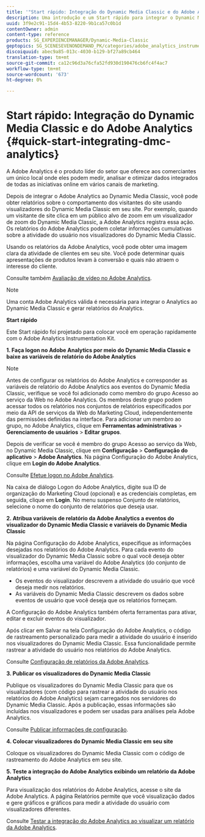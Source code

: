 ```yaml
---
title: '"Start rápido: Integração do Dynamic Media Classic e do Adobe Analytics"'
description: Uma introdução e um Start rápido para integrar o Dynamic Media Classic e o Adobe Analytics para ajudá-lo a começar a funcionar rapidamente.
uuid: 3f9e2c91-15d4-4b53-8220-9b1ca57c0b1d
contentOwner: admin
content-type: reference
products: SG_EXPERIENCEMANAGER/Dynamic-Media-Classic
geptopics: SG_SCENESEVENONDEMAND_PK/categories/adobe_analytics_instrumentation_kit
discoiquuid: abec9a85-013c-4030-b129-bf27a89cb464
translation-type: tm+mt
source-git-commit: ca12c96d3a76cfa52fd930d190476cb6fc4f4ac7
workflow-type: tm+mt
source-wordcount: '673'
ht-degree: 0%

---
```



# Start rápido: Integração do Dynamic Media Classic e do Adobe Analytics {#quick-start-integrating-dmc-analytics}

A Adobe Analytics é o produto líder do setor que oferece aos comerciantes um único local onde eles podem medir, analisar e otimizar dados integrados de todas as iniciativas online em vários canais de marketing.

Depois de integrar o Adobe Analytics ao Dynamic Media Classic, você pode obter relatórios sobre o comportamento dos visitantes do site usando visualizadores do Dynamic Media Classic em seu site. Por exemplo, quando um visitante de site clica em um público alvo de zoom em um visualizador de zoom do Dynamic Media Classic, a Adobe Analytics registra essa ação. Os relatórios do Adobe Analytics podem coletar informações cumulativas sobre a atividade do usuário nos visualizadores do Dynamic Media Classic.

Usando os relatórios da Adobe Analytics, você pode obter uma imagem clara da atividade de clientes em seu site. Você pode determinar quais apresentações de produtos levam à conversão e quais não atraem o interesse do cliente.

Consulte também [Avaliação de vídeo no Adobe Analytics](https://docs.adobe.com/content/help/en/media-analytics/using/media-overview.html).

>[!NOTE]
>
>Uma conta Adobe Analytics válida é necessária para integrar o Analytics ao Dynamic Media Classic e gerar relatórios do Analytics.

**Start rápido**

Este Start rápido foi projetado para colocar você em operação rapidamente com o Adobe Analytics Instrumentation Kit.

**1. Faça logon no Adobe Analytics por meio do Dynamic Media Classic e baixe as variáveis de relatório do Adobe Analytics**

>[!NOTE]
>
>Antes de configurar os relatórios do Adobe Analytics e corresponder as variáveis de relatório do Adobe Analytics aos eventos do Dynamic Media Classic, verifique se você foi adicionado como membro do grupo Acesso ao serviço da Web no Adobe Analytics. Os membros deste grupo podem acessar todos os relatórios nos conjuntos de relatórios especificados por meio da API de serviços da Web do Marketing Cloud, independentemente das permissões definidas na interface. Para adicionar um membro ao grupo, no Adobe Analytics, clique em **Ferramentas administrativas** > **Gerenciamento de usuários** > **Editar grupos**.

Depois de verificar se você é membro do grupo Acesso ao serviço da Web, no Dynamic Media Classic, clique em **Configuração** > **Configuração do aplicativo** > **Adobe Analytics**. Na página Configuração do Adobe Analytics, clique em **Login do Adobe Analytics**.

Consulte [Efetue logon no Adobe Analytics](log-analytics.md#log_in_to_adobe_analytics).

Na caixa de diálogo Logon do Adobe Analytics, digite sua ID de organização do Marketing Cloud (opcional) e as credenciais completas, em seguida, clique em **Login**. No menu suspenso Conjunto de relatórios, selecione o nome do conjunto de relatórios que deseja usar.

**2. Atribua variáveis de relatório da Adobe Analytics a eventos do visualizador do Dynamic Media Classic e variáveis do Dynamic Media Classic**

Na página Configuração do Adobe Analytics, especifique as informações desejadas nos relatórios do Adobe Analytics. Para cada evento do visualizador do Dynamic Media Classic sobre o qual você deseja obter informações, escolha uma variável do Adobe Analytics (do conjunto de relatórios) e uma variável do Dynamic Media Classic.

* Os eventos do visualizador descrevem a atividade do usuário que você deseja medir nos relatórios.
* As variáveis do Dynamic Media Classic descrevem os dados sobre eventos de usuário que você deseja que os relatórios forneçam.

A Configuração do Adobe Analytics também oferta ferramentas para ativar, editar e excluir eventos do visualizador.

Após clicar em Salvar na tela Configuração do Adobe Analytics, o código de rastreamento personalizado para medir a atividade do usuário é inserido nos visualizadores do Dynamic Media Classic. Essa funcionalidade permite rastrear a atividade do usuário nos relatórios do Adobe Analytics.

Consulte [Configuração de relatórios da Adobe Analytics](configuring-analytics-reports.md#configuring_adobe_analytics_reports).

**3. Publicar os visualizadores do Dynamic Media Classic**

Publique os visualizadores do Dynamic Media Classic para que os visualizadores (com código para rastrear a atividade do usuário nos relatórios do Adobe Analytics) sejam carregados nos servidores do Dynamic Media Classic. Após a publicação, essas informações são incluídas nos visualizadores e podem ser usadas para análises pela Adobe Analytics.

Consulte [Publicar informações de configuração](publishing-analytics-configuration-information.md#publishing_adobe_analytics_configuration_information).

**4. Colocar visualizadores do Dynamic Media Classic em seu site**

Coloque os visualizadores do Dynamic Media Classic com o código de rastreamento do Adobe Analytics em seu site.

**5. Teste a integração do Adobe Analytics exibindo um relatório da Adobe Analytics**

Para visualização dos relatórios do Adobe Analytics, acesse o site da Adobe Analytics. A página Relatórios permite que você visualização dados e gere gráficos e gráficos para medir a atividade do usuário com visualizadores diferentes.

Consulte [Testar a integração do Adobe Analytics ao visualizar um relatório da Adobe Analytics](testing-integration-viewing-analytics-report.md#testing_the_integration_by_viewing_an_adobe_analytics_report).
